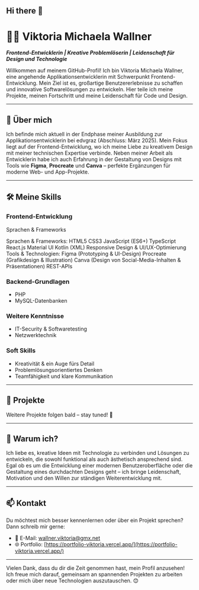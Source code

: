 ## Hi there 👋

# 👩‍💻 Viktoria Michaela Wallner  

**_Frontend-Entwicklerin | Kreative Problemlöserin | Leidenschaft für Design und Technologie_**  

Willkommen auf meinem GitHub-Profil! Ich bin Viktoria Michaela Wallner, eine angehende Applikationsentwicklerin mit Schwerpunkt Frontend-Entwicklung. Mein Ziel ist es, großartige Benutzererlebnisse zu schaffen und innovative Softwarelösungen zu entwickeln. Hier teile ich meine Projekte, meinen Fortschritt und meine Leidenschaft für Code und Design.  

---

## 🚀 Über mich  

Ich befinde mich aktuell in der Endphase meiner Ausbildung zur Applikationsentwicklerin bei edvgraz (Abschluss: März 2025). Mein Fokus liegt auf der Frontend-Entwicklung, wo ich meine Liebe zu kreativem Design mit meiner technischen Expertise verbinde. Neben meiner Arbeit als Entwicklerin habe ich auch Erfahrung in der Gestaltung von Designs mit Tools wie **Figma**, **Procreate** und **Canva** – perfekte Ergänzungen für moderne Web- und App-Projekte.  

---

## 🛠️ Meine Skills  

### **Frontend-Entwicklung**  
Sprachen & Frameworks

Sprachen & Frameworks:
        HTML5
        CSS3
        JavaScript (ES6+)
        TypeScript
        React.js
        Material UI
        Kotlin (XML)
        Responsive Design & UI/UX-Optimierung
    Tools & Technologien:
        Figma (Prototyping & UI-Design)
        Procreate (Grafikdesign & Illustration)
        Canva (Design von Social-Media-Inhalten & Präsentationen)
        REST-APIs


### **Backend-Grundlagen**  
- PHP  
- MySQL-Datenbanken

### **Weitere Kenntnisse**   
- IT-Security & Softwaretesting
- Netzwerktechnik

### **Soft Skills**  
- Kreativität & ein Auge fürs Detail  
- Problemlösungsorientiertes Denken  
- Teamfähigkeit und klare Kommunikation  

---

## 📂 Projekte    

Weitere Projekte folgen bald – stay tuned! 🚧  

---

## 🌟 Warum ich?  

Ich liebe es, kreative Ideen mit Technologie zu verbinden und Lösungen zu entwickeln, die sowohl funktional als auch ästhetisch ansprechend sind. Egal ob es um die Entwicklung einer modernen Benutzeroberfläche oder die Gestaltung eines durchdachten Designs geht – ich bringe Leidenschaft, Motivation und den Willen zur ständigen Weiterentwicklung mit.  

---

## 📫 Kontakt  

Du möchtest mich besser kennenlernen oder über ein Projekt sprechen? Dann schreib mir gerne:  

- 📧 E-Mail: [wallner.viktoria@gmx.net](wallner.viktoria@gmx.net)  
- 🌐 Portfolio: [https://portfolio-viktoria.vercel.app/](https://portfolio-viktoria.vercel.app/)

--- 

Vielen Dank, dass du dir die Zeit genommen hast, mein Profil anzusehen! Ich freue mich darauf, gemeinsam an spannenden Projekten zu arbeiten oder mich über neue Technologien auszutauschen. 😊

